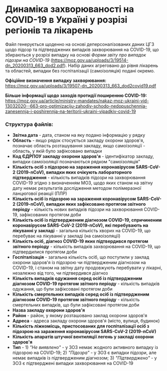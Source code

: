 # Динаміка захворюваності на COVID-19 в Україні у розрізі регіонів та лікарень
Файл генерується щоденно на основі деперсоналізованих даних ЦГЗ щодо підозр та підтверджених випадків захворювання на COVID-19, що збираються у розрізі випадку на основі *Форми звіту про випадок підозри на COVID-19* (https://moz.gov.ua/uploads/3/19514-dn_20200313_663_dod2.pdf). Набір даних агреговано до рівня лікарень та областей, випадки без госпіталізації (самоізоляція) подані окремо.

**Офіційне визначення випадку захворювання:** https://moz.gov.ua/uploads/3/19507-dn_20200313_663_dod2covid19.pdf

**Більше інформації щодо заходів протидії поширенню COVID-19:** https://moz.gov.ua/article/ministry-mandates/nakaz-moz-ukraini-vid-13032020--663-pro-optimizaciju-zahodiv-schodo-nedopuschennja-zanesennja-i-poshirennja-na-teritorii-ukraini-vipadkiv-covid-19

### Структура файлів:
* **Звітна дата** - дата, станом на яку подано інформацію у рядку
* **Область**	- якщо рядок стосується закладу охорони здоров'я, позначає область розташування закладу, якщо самоізоляції - область, у якій було зафіксовано випадки
* **Код ЄДРПОУ закладу охорони здоров'я** - ідентифікатор закладу, випадки самоізоляції позначаються рядком "самоізоляція"
* **Кількість осіб з підозрою на зараження коронавірусом SARS-CoV-2 (2019-nCoV), випадки яких очікують лабораторного підтвердження** - кількість випадків підозри на захворювання COVID-19 згідно з визначенням МОЗ, щодо яких станом на звітну дату немає результатів дослідження методом полімеразної ланцюгової реакції (ПЛР)
* **Кількість осіб із підозрою на зараження коронавірусом SARS-CoV-2 (2019-nCoV), випадки яких зафіксовано протягом звітного періоду** - кількість нових випадків підозри на захворювання COVID-19, зафіксованих протягом доби
* **Кількість осіб із підтвердженим діагнозом COVID-19, спричиненим коронавірусом SARS-CoV-2 (2019-nCoV), які перебувають на лікуванні у закладі** - загальна кількість хворих на COVID-19, що перебуває на лікуванні у закладі (на самоізоляції)
* **Кількість осіб, діагноз COVID-19 яких підтвердився протягом звітного періоду** - кількість випадків захворювання на COVID-19, що підтвердилися протягом доби
* **Госпіталізація** - загальна кількість осіб, що поступили у заклад охорони здоров'я із підозрою чи підтвердженим діагнозом на COVID-19, і станом на звітну дату продовжують перебувати у лікарні, незалежно від того, чи підтвердився діагноз
* **Кількість випадків одужання серед осіб із підтвердженим діагнозом COVID-19 протягом звітного періоду** - кількість випадків одужання, що були зафіксовані протягом доби
* **Кількість смертельних випадків серед осіб із підтвердженим діагнозом COVID-19 протягом звітного періоду** - кількість смертельних випадків, що були зафіксовані протягом доби
* **Назва закладу охорони здоров'я**
* **Район** - район, у якому розташовано заклад охорони здоров'я
* **Адреса** - адреса закладу охорони здоров'я (місто, вулиця, будинок)
* **Кількість ліжкомісць, пристосованих для госпіталізації осіб з підозрою на зараження коронавірусом SARS-CoV-2 (2019-nCoV)**
* **Кількість апаратів штучної вентиляції легень у закладі охорони здоров'я**
* **Тип** - 1) *"Не виявлено"* - у ЗОЗ немає жодного активного випадку із підозрою на COVID-19; 2) *"Підозра"* - у ЗОЗ є випадки підозри, але немає випадків із підтвердженим діагнозом; 3) *"Підтверджено"* - у ЗОЗ є підтверджені випадки захворювання на COVID-19
